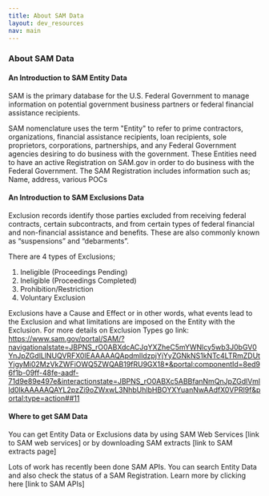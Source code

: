 ```yaml
---
title: About SAM Data
layout: dev_resources
nav: main
---
```

### About SAM Data

#### An Introduction to SAM Entity Data

SAM is the primary database for the U.S. Federal Government to manage information on potential government business partners or federal financial assistance recipients. 

SAM nomenclature uses the term "Entity" to refer to prime contractors, organizations, financial assistance recipients, loan recipients, sole proprietors, corporations, partnerships, and any Federal Government agencies desiring to do business with the government. 
These Entities need to have an active Registration on SAM.gov in order to do business with the Federal Government.
The SAM Registration includes information such as; Name, address, various POCs

#### An Introduction to SAM Exclusions Data

Exclusion records identify those parties excluded from receiving federal contracts, certain subcontracts, and from certain types of federal financial and non-financial assistance and benefits. These are also commonly known as “suspensions” and “debarments”.

There are 4 types of Exclusions; 
1. Ineligible (Proceedings Pending)
2. Ineligible (Proceedings Completed)
3. Prohibition/Restriction
4. Voluntary Exclusion

Exclusions have a Cause and Effect or in other words, what events lead to the Exclusion and what limitations are imposed on the Entity with the Exclusion. For more details on Exclusion Types go <here>  link: https://www.sam.gov/portal/SAM/?navigationalstate=JBPNS_rO0ABXdcACJqYXZheC5mYWNlcy5wb3J0bGV0YnJpZGdlLlNUQVRFX0lEAAAAAQApdmlldzpjYjYyZGNkNS1kNTc4LTRmZDUtYjgyMi02MzVkZWFiOWQ5ZWQAB19fRU9GX18*&portal:componentId=8ed96f1b-09ff-48fe-aadf-71d9e89e497e&interactionstate=JBPNS_rO0ABXc5ABBfanNmQnJpZGdlVmlld0lkAAAAAQAYL2pzZi9oZWxwL3NhbUhlbHBOYXYuanNwAAdfX0VPRl9f&portal:type=action##11

#### Where to get SAM Data

You can get Entity Data or Exclusions data by using SAM Web Services [link to SAM web services] or by downloading SAM extracts [link to SAM extracts page]

Lots of work has recently been done SAM APIs. You can search Entity Data and also check the status of a SAM Registration. Learn more by clicking here [link to SAM APIs]
